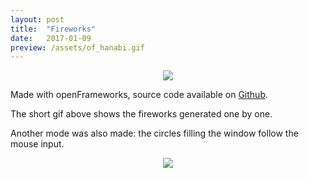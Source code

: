 ```yaml
---
layout: post
title:  "Fireworks"
date:   2017-01-09
preview: /assets/of_hanabi.gif
---
```



<p align="center">
  <img src="/assets/of_hanabi.gif"/>
</p>

Made with openFrameworks, source code available on [Github](https://github.com/aklevy/pattern_1).

The short gif above shows the fireworks generated one by one.

Another mode was also made: the circles filling the window follow the mouse input.

<p align="center">
  <img src="/assets/pattern_1_mouse.gif"/>
</p>

